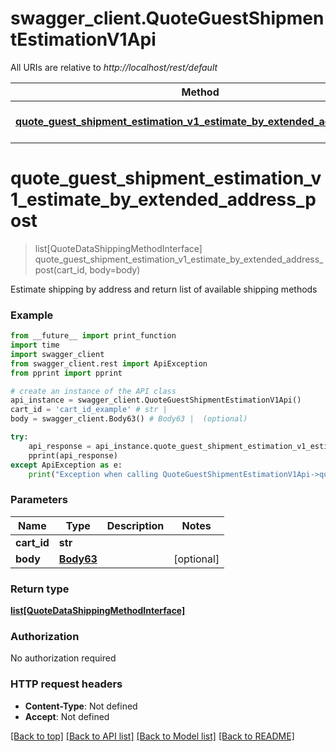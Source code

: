 # swagger_client.QuoteGuestShipmentEstimationV1Api

All URIs are relative to *http://localhost/rest/default*

Method | HTTP request | Description
------------- | ------------- | -------------
[**quote_guest_shipment_estimation_v1_estimate_by_extended_address_post**](QuoteGuestShipmentEstimationV1Api.md#quote_guest_shipment_estimation_v1_estimate_by_extended_address_post) | **POST** /V1/guest-carts/{cartId}/estimate-shipping-methods | 


# **quote_guest_shipment_estimation_v1_estimate_by_extended_address_post**
> list[QuoteDataShippingMethodInterface] quote_guest_shipment_estimation_v1_estimate_by_extended_address_post(cart_id, body=body)



Estimate shipping by address and return list of available shipping methods

### Example 
```python
from __future__ import print_function
import time
import swagger_client
from swagger_client.rest import ApiException
from pprint import pprint

# create an instance of the API class
api_instance = swagger_client.QuoteGuestShipmentEstimationV1Api()
cart_id = 'cart_id_example' # str | 
body = swagger_client.Body63() # Body63 |  (optional)

try: 
    api_response = api_instance.quote_guest_shipment_estimation_v1_estimate_by_extended_address_post(cart_id, body=body)
    pprint(api_response)
except ApiException as e:
    print("Exception when calling QuoteGuestShipmentEstimationV1Api->quote_guest_shipment_estimation_v1_estimate_by_extended_address_post: %s\n" % e)
```

### Parameters

Name | Type | Description  | Notes
------------- | ------------- | ------------- | -------------
 **cart_id** | **str**|  | 
 **body** | [**Body63**](Body63.md)|  | [optional] 

### Return type

[**list[QuoteDataShippingMethodInterface]**](QuoteDataShippingMethodInterface.md)

### Authorization

No authorization required

### HTTP request headers

 - **Content-Type**: Not defined
 - **Accept**: Not defined

[[Back to top]](#) [[Back to API list]](../README.md#documentation-for-api-endpoints) [[Back to Model list]](../README.md#documentation-for-models) [[Back to README]](../README.md)

